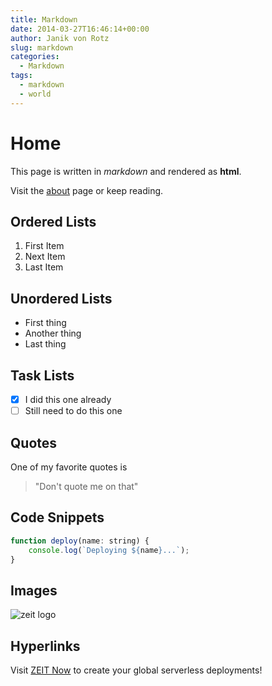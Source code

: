 ```yaml
---
title: Markdown 
date: 2014-03-27T16:46:14+00:00
author: Janik von Rotz
slug: markdown
categories:
  - Markdown 
tags:
  - markdown 
  - world 
---
```


# Home

This page is written in *markdown* and rendered as **html**. 

Visit the [about](./about) page or keep reading.

## Ordered Lists

1. First Item
2. Next Item
3. Last Item

## Unordered Lists

* First thing
* Another thing
* Last thing

## Task Lists

- [x] I did this one already
- [ ] Still need to do this one

## Quotes

One of my favorite quotes is

> "Don't quote me on that"

## Code Snippets

```js
function deploy(name: string) {
    console.log(`Deploying ${name}...`);
}
```

## Images

![zeit logo](https://assets.zeit.co/image/upload/front/assets/design/zeit-black-full-logo.svg)

## Hyperlinks

Visit [ZEIT Now](https://zeit.co/now) to create your global serverless deployments!
